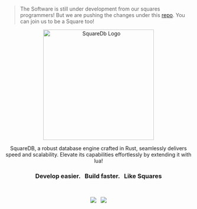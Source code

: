 
<br>

> The Software is still under development from our squares programmers!
> But we are pushing the changes under this [repo](https://github.com/square-db/squaredb). You can join us to be a Square too!

<p align="center">
    <a href="https://squaredb.vercel.app" target="_blank">
        <img width="300" src="/logo.jpg" alt="SquareDb Logo">
    </a>
</p>

<p align="center">
    SquareDB, a robust database engine crafted in Rust, seamlessly delivers speed and scalability. Elevate its capabilities effortlessly by extending it with lua!
</p>

<h3 align="center">Develop easier. &nbsp; Build faster. &nbsp; Like Squares</h3>

<br>

<p align="center">
    <a href="https://twitter.com/square_db"><img src="https://img.shields.io/badge/twitter-follow_us-1d9bf0.svg?style=flat-square"></a>
    &nbsp;
    <a href="https://dev.to/square_db"><img src="https://img.shields.io/badge/dev-join_us-86f7b7.svg?style=flat-square"></a>
</p>
